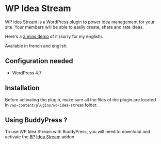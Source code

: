 WP Idea Stream
==============

WP Idea Stream is a WordPress plugin to power idea management for your site. Your members will be able to easily create, share and rate ideas.

Here's a [3 mins demo](http://vimeo.com/107403493) of it (sorry for my english).

Available in french and english.

Configuration needed
--------------------

+ WordPress 4.7

Installation
------------

Before activating the plugin, make sure all the files of the plugin are located in `/wp-content/plugins/wp-idea-stream` folder.

Using BuddyPress ?
------------------

To use WP Idea Stream with BuddyPress, you will need to download and activate the [BP Idea Stream](https://github.com/imath/bp-idea-stream) addon.
